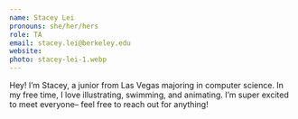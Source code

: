 ```yaml
---
name: Stacey Lei
pronouns: she/her/hers
role: TA
email: stacey.lei@berkeley.edu
website: 
photo: stacey-lei-1.webp
---
```


Hey! I’m Stacey, a junior from Las Vegas majoring in computer science. In my free time, I love illustrating, swimming, and animating. I’m super excited to meet everyone– feel free to reach out for anything!